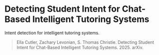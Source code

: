 # Detecting Student Intent for Chat-Based Intelligent Tutoring Systems

Intent detection for intelligent tutoring systems.

> Ella Cutler, Zachary Levonian, S. Thomas Christie. Detecting Student Intent for Chat-Based Intelligent Tutoring Systems. 2025. arXiv.

